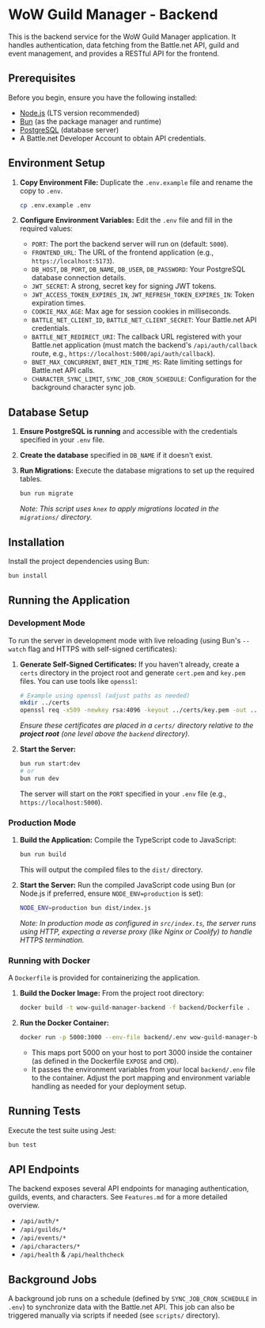 # WoW Guild Manager - Backend

This is the backend service for the WoW Guild Manager application. It handles authentication, data fetching from the Battle.net API, guild and event management, and provides a RESTful API for the frontend.

## Prerequisites

Before you begin, ensure you have the following installed:

* [Node.js](https://nodejs.org/) (LTS version recommended)
* [Bun](https://bun.sh/) (as the package manager and runtime)
* [PostgreSQL](https://www.postgresql.org/) (database server)
* A Battle.net Developer Account to obtain API credentials.

## Environment Setup

1. **Copy Environment File:**
    Duplicate the `.env.example` file and rename the copy to `.env`.

    ```bash
    cp .env.example .env
    ```

2. **Configure Environment Variables:**
    Edit the `.env` file and fill in the required values:
    * `PORT`: The port the backend server will run on (default: `5000`).
    * `FRONTEND_URL`: The URL of the frontend application (e.g., `https://localhost:5173`).
    * `DB_HOST`, `DB_PORT`, `DB_NAME`, `DB_USER`, `DB_PASSWORD`: Your PostgreSQL database connection details.
    * `JWT_SECRET`: A strong, secret key for signing JWT tokens.
    * `JWT_ACCESS_TOKEN_EXPIRES_IN`, `JWT_REFRESH_TOKEN_EXPIRES_IN`: Token expiration times.
    * `COOKIE_MAX_AGE`: Max age for session cookies in milliseconds.
    * `BATTLE_NET_CLIENT_ID`, `BATTLE_NET_CLIENT_SECRET`: Your Battle.net API credentials.
    * `BATTLE_NET_REDIRECT_URI`: The callback URL registered with your Battle.net application (must match the backend's `/api/auth/callback` route, e.g., `https://localhost:5000/api/auth/callback`).
    * `BNET_MAX_CONCURRENT`, `BNET_MIN_TIME_MS`: Rate limiting settings for Battle.net API calls.
    * `CHARACTER_SYNC_LIMIT`, `SYNC_JOB_CRON_SCHEDULE`: Configuration for the background character sync job.

## Database Setup

1. **Ensure PostgreSQL is running** and accessible with the credentials specified in your `.env` file.
2. **Create the database** specified in `DB_NAME` if it doesn't exist.
3. **Run Migrations:**
    Execute the database migrations to set up the required tables.

    ```bash
    bun run migrate
    ```

    *Note: This script uses `knex` to apply migrations located in the `migrations/` directory.*

## Installation

Install the project dependencies using Bun:

```bash
bun install
```

## Running the Application

### Development Mode

To run the server in development mode with live reloading (using Bun's `--watch` flag and HTTPS with self-signed certificates):

1. **Generate Self-Signed Certificates:** If you haven't already, create a `certs` directory in the project root and generate `cert.pem` and `key.pem` files. You can use tools like `openssl`:

    ```bash
    # Example using openssl (adjust paths as needed)
    mkdir ../certs 
    openssl req -x509 -newkey rsa:4096 -keyout ../certs/key.pem -out ../certs/cert.pem -sha256 -days 365 -nodes -subj "/C=XX/ST=State/L=City/O=Organization/OU=OrgUnit/CN=localhost" 
    ```

    *Ensure these certificates are placed in a `certs/` directory relative to the **project root** (one level above the `backend` directory).*
2. **Start the Server:**

    ```bash
    bun run start:dev 
    # or
    bun run dev
    ```

    The server will start on the `PORT` specified in your `.env` file (e.g., `https://localhost:5000`).

### Production Mode

1. **Build the Application:**
    Compile the TypeScript code to JavaScript:

    ```bash
    bun run build
    ```

    This will output the compiled files to the `dist/` directory.

2. **Start the Server:**
    Run the compiled JavaScript code using Bun (or Node.js if preferred, ensure `NODE_ENV=production` is set):

    ```bash
    NODE_ENV=production bun dist/index.js
    ```

    *Note: In production mode as configured in `src/index.ts`, the server runs using HTTP, expecting a reverse proxy (like Nginx or Coolify) to handle HTTPS termination.*

### Running with Docker

A `Dockerfile` is provided for containerizing the application.

1. **Build the Docker Image:**
    From the project root directory:

    ```bash
    docker build -t wow-guild-manager-backend -f backend/Dockerfile .
    ```

2. **Run the Docker Container:**

    ```bash
    docker run -p 5000:3000 --env-file backend/.env wow-guild-manager-backend
    ```

    * This maps port 5000 on your host to port 3000 inside the container (as defined in the Dockerfile `EXPOSE` and `CMD`).
    * It passes the environment variables from your local `backend/.env` file to the container. Adjust the port mapping and environment variable handling as needed for your deployment setup.

## Running Tests

Execute the test suite using Jest:

```bash
bun test
```

## API Endpoints

The backend exposes several API endpoints for managing authentication, guilds, events, and characters. See `Features.md` for a more detailed overview.

* `/api/auth/*`
* `/api/guilds/*`
* `/api/events/*`
* `/api/characters/*`
* `/api/health` & `/api/healthcheck`

## Background Jobs

A background job runs on a schedule (defined by `SYNC_JOB_CRON_SCHEDULE` in `.env`) to synchronize data with the Battle.net API. This job can also be triggered manually via scripts if needed (see `scripts/` directory).
